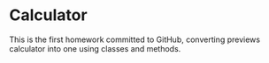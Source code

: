 # Calculator
This is the first homework committed to GitHub, converting previews calculator into one using classes and methods.
